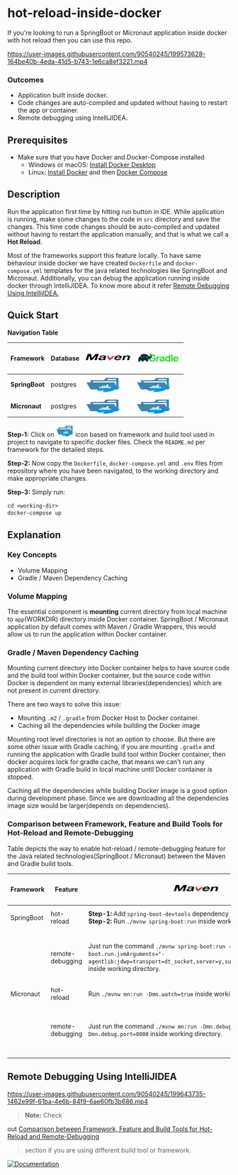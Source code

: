 # hot-reload-inside-docker

If you're looking to run a SpringBoot or Micronaut application inside docker with hot reload then
you can use this repo.

https://user-images.githubusercontent.com/90540245/199573628-164be40b-4eda-41d5-b743-1e6ca8ef3221.mp4

### Outcomes

- Application built inside docker.
- Code changes are auto-compiled and updated without having to restart the app or container.
- Remote debugging using IntelliJIDEA.

## Prerequisites

- Make sure that you have Docker and Docker-Compose installed
    - Windows or macOS: [Install Docker Desktop](https://www.docker.com/get-started/)
    - Linux: [Install Docker](https://www.docker.com/get-started/) and
      then [Docker Compose](https://github.com/docker/compose)

## Description

Run the application first time by hitting run button in IDE. While application is running, make some
changes to the code in `src` directory and save the changes. This time code changes
should be auto-compiled and updated without having to restart the application manually, and that is
what we call a __Hot Reload__.

Most of the frameworks support this feature locally. To have same behaviour inside
docker we have created `Dockerfile` and `docker-compose.yml` templates
for the java related technologies like SpringBoot and Micronaut. Additionally, you can debug the
application running inside docker through IntelliJIDEA. To know more about it
refer [Remote Debugging Using IntellijIDEA. ](https://github.com/RamanaReddy0M/hot-reload-inside-docker/blob/master/README.md#remote-debugging-using-intellijidea)

## Quick Start

__Navigation Table__

| Framework      | Database | <img src="./resources/maven-icon.svg" alt="maven" width="100" height="60">                                  | <img src="./resources/gradle-icon.svg" alt="maven" width="100" height="45"> |
|----------------|----------|-------------------------------------------------------------------------------------------------------------|-------|
| __SpringBoot__ | postgres | [<img src="./resources/folder_type_docker.svg" alt="folder" width="80" height="40"/>](./spring-postgres)    |[<img src="./resources/folder_type_docker.svg" alt="folder" width="80" height="40"/>](./spring-postgres)|
| __Micronaut__  | postgres | [<img src="./resources/folder_type_docker.svg" alt="folder" width="80" height="40"/>](./micronaut-postgres) | [<img src="./resources/folder_type_docker.svg" alt="folder" width="80" height="40"/>](./micronaut-postgres)|

__Step-1:__ Click
on <img src="./resources/folder_type_docker.svg" alt="folder" width="40" height="30"/> icon
based on framework and build tool used in project to navigate to specific docker files. Check
the `README.md` per framework for the detailed steps.

__Step-2:__ Now copy the `Dockerfile`, `docker-compose.yml` and `.env` files from repository where
you have been navigated, to the working directory and make appropriate changes.

__Step-3:__ Simply run:

```
cd <working-dir>
docker-compose up
```

## Explanation

### Key Concepts

- Volume Mapping
- Gradle / Maven Dependency Caching

### Volume Mapping

The essential component is __mounting__ current directory from local machine to `app`(WORKDIR)
directory
inside Docker container. SpringBoot / Micronaut application by default comes with Maven / Gradle
Wrappers, this would allow us to run the application within Docker container.

### Gradle / Maven Dependency Caching

Mounting current directory into Docker container helps to have source code and the
build tool within Docker container, but the source code within Docker is dependent on many external
libraries(dependencies) which are not present in current directory.

There are two ways to solve this issue:

- Mounting `.m2` / `.gradle` from Docker Host to Docker container.
- Caching all the dependencies while building the Docker image

Mounting root level directories is not an option to choose. But there are some other issue with
Gradle
caching, if you are mounting `.gradle` and running the application with Gradle build tool within
Docker container, then docker acquires lock for gradle cache, that means we
can't run any application with Gradle build in local machine until Docker container is stopped.

Caching all the dependencies while building Docker image is a good option during development phase.
Since we are downloading all the dependencies image size would be larger(depends on dependencies).

### Comparison between Framework, Feature and Build Tools for Hot-Reload and Remote-Debugging

Table depicts the way to enable hot-reload / remote-debugging feature for the Java related
technologies(SpringBoot / Micronaut) between the Maven and Gradle build tools.

| Framework | Feature          | <img src="./resources/maven-icon.svg" alt="maven" width="100" height="60">                                                                                                    | <img src="./resources/gradle-icon.svg" alt="maven" width="100" height="45">                                                                                                                                             |
|----------|------------------|-------------------------------------------------------------------------------------------------------------------------------------------------------------------------------|-------------------------------------------------------------------------------------------------------------------------------------------------------------------------------------------------------------------------|
| SpringBoot | hot-reload       | __Step-1:__ Add `spring-boot-devtools` dependency to `pom.xml`. </br> __Step-2:__ Run `./mvnw spring-boot:run` inside working directory.                                      | __Step-1:__ Add `org.springframework.boot:spring-boot-devtools` dependency to `build.gradle`. </br> __step-2__: Run `./gradlew bootRun` inside working directory.                                                       |
|          | remote-debugging | Just run the command `./mvnw spring-boot:run -Dspring-boot.run.jvmArguments="-agentlib:jdwp=transport=dt_socket,server=y,suspend=n,address=*:8000"` inside working directory. | __Step-1:__ Add task </br>`bootRun { jvmArgs=["-agentlib:jdwp=transport=dt_socket,server=y,suspend=n,address=*:8000"] }`</br> to `build.gradle`</br></br> __Step-2__: Run `./gradlew bootRun` inside working directory. |
|Micronaut| hot-reload       | Run `./mvnw mn:run -Dmn.watch=true` inside working directory                                                                                                                  | Run `./gradlew run -t` inside working directory, Here `-t` enables continious build.                                                                                                                                    |
|          | remote-debugging | Just run the command `./mvnw mn:run -Dmn.debug -Dmn.debug.host=* -Dmn.debug.port=8000` inside working directory.                                                              | __Step-1:__ Add task </br>`run { jvmArgs=["-agentlib:jdwp=transport=dt_socket,server=y,suspend=n,address=*:8000"] }`</br> to `build.gradle`</br></br> __Step-2__: Run `./gradlew run -t` inside working directory.      

## Remote Debugging Using IntelliJIDEA

https://user-images.githubusercontent.com/90540245/199643735-1462e99f-61ba-4e6b-84f9-6ae60fb3b686.mp4

> __Note:__ Check
>
out [Comparison between Framework, Feature and Build Tools for Hot-Reload and Remote-Debugging](https://github.com/RamanaReddy0M/hot-reload-inside-docker#comparison-between-framework-feature-and-build-tools-for-hot-reload-and-remote-debugging)
> section
> if you are using different build tool or framework.

[![Documentation](https://img.shields.io/static/v1?label=Documentation&message=v1.0&color=<COLOR>)](https://ramanareddy0m.github.io/hot-reload-inside-docker/docs/intro)
